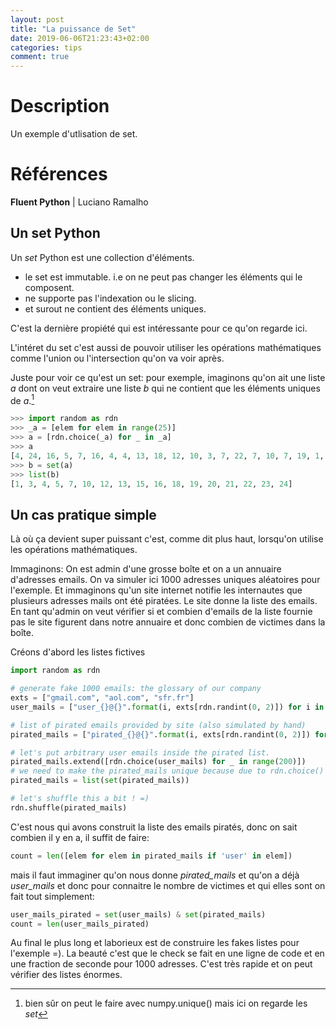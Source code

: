 ```yaml
---
layout: post
title: "La puissance de Set"
date: 2019-06-06T21:23:43+02:00
categories: tips
comment: true
---
```


# Description 

Un exemple d'utlisation de set.

# Références

**Fluent Python** | Luciano Ramalho

## Un set Python

Un *set* Python est une collection d'éléments.

* le set est immutable. i.e on ne peut pas changer les éléments qui le composent.
* ne supporte pas l'indexation ou le slicing.
* et surout ne contient des éléments uniques.

C'est la dernière propiété qui est intéressante pour ce qu'on regarde ici.

L'intéret du set c'est aussi de pouvoir utiliser les opérations mathématiques comme l'union ou l'intersection qu'on va voir après.

Juste pour voir ce qu'est un set:
pour exemple, imaginons qu'on ait une liste *a* dont on veut extraire une liste *b* qui ne contient que les éléments uniques de *a*.[^1]

```python
>>> import random as rdn
>>> _a = [elem for elem in range(25)]
>>> a = [rdn.choice(_a) for _ in _a]
>>> a
[4, 24, 16, 5, 7, 16, 4, 4, 13, 18, 12, 10, 3, 7, 22, 7, 10, 7, 19, 1, 20, 20, 23, 21, 15]
>>> b = set(a)
>>> list(b)
[1, 3, 4, 5, 7, 10, 12, 13, 15, 16, 18, 19, 20, 21, 22, 23, 24]
```

[^1]: bien sûr on peut le faire avec numpy.unique() mais ici on regarde les *set*

## Un cas pratique simple

Là où ça devient super puissant c'est, comme dit plus haut, lorsqu'on utilise les opérations mathématiques.

Immaginons:
On est admin d'une grosse boîte et on a un annuaire d'adresses emails. On va simuler ici 1000 adresses uniques aléatoires pour l'exemple. Et immaginons qu'un site internet notifie les internautes que plusieurs adresses mails ont été piratées. Le site donne la liste des emails. En tant qu'admin on veut vérifier si et combien d'emails de la liste fournie pas le site figurent dans notre annuaire et donc combien de victimes dans la boîte.

Créons d'abord les listes fictives

```python
import random as rdn

# generate fake 1000 emails: the glossary of our company
exts = ["gmail.com", "aol.com", "sfr.fr"]
user_mails = ["user_{}@{}".format(i, exts[rdn.randint(0, 2)]) for i in range(1000)]

# list of pirated emails provided by site (also simulated by hand)
pirated_mails = ["pirated_{}@{}".format(i, exts[rdn.randint(0, 2)]) for i in range(600)]

# let's put arbitrary user emails inside the pirated list.
pirated_mails.extend([rdn.choice(user_mails) for _ in range(200)])
# we need to make the pirated_mails unique because due to rdn.choice() we may add several times same user adress
pirated_mails = list(set(pirated_mails))

# let's shuffle this a bit ! =)
rdn.shuffle(pirated_mails)
```

C'est nous qui avons construit la liste des emails piratés, donc on sait combien il y en a, il suffit de faire:

```python
count = len([elem for elem in pirated_mails if 'user' in elem])
```

mais il faut immaginer qu'on nous donne *pirated_mails* et qu'on a déjà *user_mails* et donc pour connaitre le nombre de victimes et qui elles sont on fait tout simplement:

```python
user_mails_pirated = set(user_mails) & set(pirated_mails)
count = len(user_mails_pirated)
```

Au final le plus long et laborieux est de construire les fakes listes pour l'exemple =). La beauté c'est que le check se fait en une ligne de code et en une fraction de seconde pour 1000 adresses. C'est très rapide et on peut vérifier des listes énormes.
